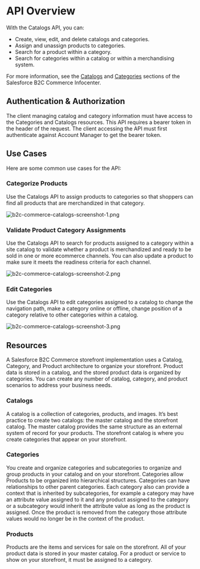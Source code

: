 # API Overview

With the Catalogs API, you can:

- Create, view, edit, and delete catalogs and categories.
- Assign and unassign products to categories.
- Search for a product within a category.
- Search for categories within a catalog or within a merchandising system.

For more information, see the [Catalogs](https://documentation.b2c.commercecloud.salesforce.com/DOC1/topic/com.demandware.dochelp/Catalogs/Catalogs.html) and [Categories](https://documentation.b2c.commercecloud.salesforce.com/DOC1/topic/com.demandware.dochelp/Catalogs/Categories.html) sections of the Salesforce B2C Commerce Infocenter.

## Authentication & Authorization

The client managing catalog and category information must have access to the Categories and Catalogs resources. This API requires a bearer token in the header of the request. The client accessing the API must first authenticate against Account Manager to get the bearer token.

## Use Cases

Here are some common use cases for the API:

### Categorize Products

Use the Catalogs API to assign products to categories so that shoppers can find all products that are merchandized in that category.

![b2c-commerce-catalogs-screenshot-1.png](https://resources.docs.salesforce.com/rel1/doc/en-us/static/misc/b2c-commerce-catalogs-screenshot-1.png)

### Validate Product Category Assignments

Use the Catalogs API to search for products assigned to a category within a site catalog to validate whether a product is merchandized and ready to be sold in one or more ecommerce channels. You can also update a product to make sure it meets the readiness criteria for each channel.

![b2c-commerce-catalogs-screenshot-2.png](https://resources.docs.salesforce.com/rel1/doc/en-us/static/misc/b2c-commerce-catalogs-screenshot-2.png)

### Edit Categories

Use the Catalogs API to edit categories assigned to a catalog to change the navigation path, make a category online or offline, change position of a category relative to other categories within a catalog.

![b2c-commerce-catalogs-screenshot-3.png](https://resources.docs.salesforce.com/rel1/doc/en-us/static/misc/b2c-commerce-catalogs-screenshot-3.png)

## Resources

A Salesforce B2C Commerce storefront implementation uses a Catalog, Category, and Product architecture to organize your storefront. Product data is stored in a catalog, and the stored product data is organized by categories. You can create any number of catalog, category, and product scenarios to address your business needs.

### Catalogs

A catalog is a collection of categories, products, and images. It’s best practice to create two catalogs: the master catalog and the storefront catalog. The master catalog provides the same structure as an external system of record for your products. The storefront catalog is where you create categories that appear on your storefront.

### Categories

You create and organize categories and subcategories to organize and group products in your catalog and on your storefront. Categories allow Products to be organized into hierarchical structures. Categories can have relationships to other parent categories. Each category also can provide a context that is inherited by subcategories, for example a category may have an attribute value assigned to it and any product assigned to the category or a subcategory would inherit the attribute value as long as the product is assigned. Once the product is removed from the category those attribute values would no longer be in the context of the product.

### Products

Products are the items and services for sale on the storefront. All of your product data is stored in your master catalog. For a product or service to show on your storefront, it must be assigned to a category.
